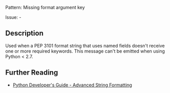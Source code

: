 Pattern: Missing format argument key

Issue: -

## Description

Used when a PEP 3101 format string that uses named fields doesn't receive one or more required keywords. This message can't be emitted when using Python < 2.7.

## Further Reading

* [Python Developer's Guide - Advanced String Formatting](https://www.python.org/dev/peps/pep-3101)
